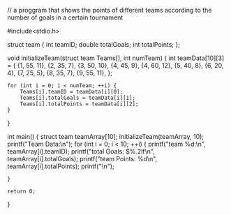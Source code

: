 // a proggram that shows the points of different teams according to the number of goals in a certain tournament

#include<stdio.h>

struct team {
    int teamID;
    double totalGoals;
    int totalPoints;
};

void initializeTeam(struct team Teams[], int numTeam) {
    int teamData[10][3] = {
        {1, 55, 11},
        {2, 35, 7},
        {3, 50, 10},
        {4, 45, 9},
        {4, 60, 12},
        {5, 40, 8},
        {6, 20, 4},
        {7, 25, 5},
        {8, 35, 7},
        {9, 55, 11},
    };

    for (int i = 0; i < numTeam; ++i) {
        Teams[i].teamID = teamData[i][0];
        Teams[i].totalGoals = teamData[i][1];
        Teams[i].totalPoints = teamData[i][2];
    }
}

int main() {
    struct team teamArray[10];
    initializeTeam(teamArray, 10);
    printf("Team Data:\n");
    for (int i = 0; i < 10; ++i) {
        printf("team %d:\n", teamArray[i].teamID);
        printf("total Goals: $%.2lf\n", teamArray[i].totalGoals);
        printf("team Points: %d\n", teamArray[i].totalPoints);
        printf("\n");
    
    }

    return 0;
}
